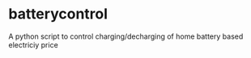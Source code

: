 # batterycontrol
A python script to control charging/decharging of home battery based electriciy price
